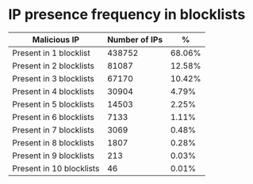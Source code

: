 # IP presence frequency in blocklists
| Malicious IP | Number of IPs | % |
|----|----|----|
| Present in 1 blocklist | 438752 | 68.06% |
| Present in 2 blocklists | 81087 | 12.58% |
| Present in 3 blocklists | 67170 | 10.42% |
| Present in 4 blocklists | 30904 | 4.79% |
| Present in 5 blocklists | 14503 | 2.25% |
| Present in 6 blocklists | 7133 | 1.11% |
| Present in 7 blocklists | 3069 | 0.48% |
| Present in 8 blocklists | 1807 | 0.28% |
| Present in 9 blocklists | 213 | 0.03% |
| Present in 10 blocklists | 46 | 0.01% |
